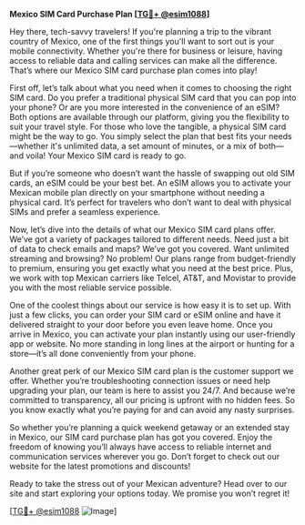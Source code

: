 **Mexico SIM Card Purchase Plan [[TG💪+ @esim1088](https://t.me/s/esim1088)]**

Hey there, tech-savvy travelers! If you're planning a trip to the vibrant country of Mexico, one of the first things you'll want to sort out is your mobile connectivity. Whether you're there for business or leisure, having access to reliable data and calling services can make all the difference. That’s where our Mexico SIM card purchase plan comes into play!

First off, let’s talk about what you need when it comes to choosing the right SIM card. Do you prefer a traditional physical SIM card that you can pop into your phone? Or are you more interested in the convenience of an eSIM? Both options are available through our platform, giving you the flexibility to suit your travel style. For those who love the tangible, a physical SIM card might be the way to go. You simply select the plan that best fits your needs—whether it's unlimited data, a set amount of minutes, or a mix of both—and voila! Your Mexico SIM card is ready to go.

But if you’re someone who doesn’t want the hassle of swapping out old SIM cards, an eSIM could be your best bet. An eSIM allows you to activate your Mexican mobile plan directly on your smartphone without needing a physical card. It’s perfect for travelers who don’t want to deal with physical SIMs and prefer a seamless experience.

Now, let’s dive into the details of what our Mexico SIM card plans offer. We’ve got a variety of packages tailored to different needs. Need just a bit of data to check emails and maps? We’ve got you covered. Want unlimited streaming and browsing? No problem! Our plans range from budget-friendly to premium, ensuring you get exactly what you need at the best price. Plus, we work with top Mexican carriers like Telcel, AT&T, and Movistar to provide you with the most reliable service possible.

One of the coolest things about our service is how easy it is to set up. With just a few clicks, you can order your SIM card or eSIM online and have it delivered straight to your door before you even leave home. Once you arrive in Mexico, you can activate your plan instantly using our user-friendly app or website. No more standing in long lines at the airport or hunting for a store—it’s all done conveniently from your phone.

Another great perk of our Mexico SIM card plan is the customer support we offer. Whether you’re troubleshooting connection issues or need help upgrading your plan, our team is here to assist you 24/7. And because we’re committed to transparency, all our pricing is upfront with no hidden fees. So you know exactly what you’re paying for and can avoid any nasty surprises.

So whether you’re planning a quick weekend getaway or an extended stay in Mexico, our SIM card purchase plan has got you covered. Enjoy the freedom of knowing you’ll always have access to reliable internet and communication services wherever you go. Don’t forget to check out our website for the latest promotions and discounts!

Ready to take the stress out of your Mexican adventure? Head over to our site and start exploring your options today. We promise you won’t regret it!

[[TG💪+ @esim1088](https://t.me/s/esim1088) ![Image](https://i.postimg.cc/Y0z9fWf4/image.png)]